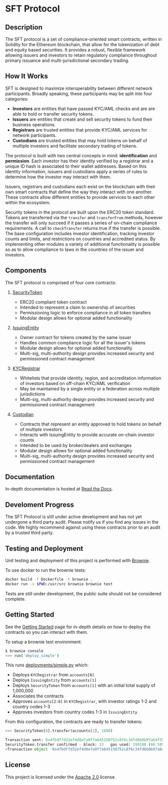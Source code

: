 # SFT Protocol

## Description

The SFT protocol is a set of compliance-oriented smart contracts, written in Solidity for the Ethereum blockchain, that allow for the tokenization of debt and equity based securities. It provides a robust, flexible framework allowing issuers and investors to retain regulatory compliance throughout primary issuance and multi-jurisdictional secondary trading.

## How It Works

SFT is designed to maximize interoperability between different network participants. Broadly speaking, these participants may be split into four categories:

* **Investors** are entities that have passed KYC/AML checks and are are able to hold or transfer security tokens.
* **Issuers** are entities that create and sell security tokens to fund their business operations.
* **Registrars** are trusted entities that provide KYC/AML services for network participants.
* **Custodians** are trusted entities that may hold tokens on behalf of multiple investors and facilitate secondary trading of tokens.

The protocol is built with two central concepts in mind: **identification** and **permission**. Each investor has their identity verified by a registrar and a unique ID hash is associated to their wallet addresses. Based on this identity information, issuers and custodians apply a series of rules to determine how the investor may interact with them.

Issuers, registrars and custodians each exist on the blockchain with their own smart contracts that define the way they interact with one another. These contracts allow different entities to provide services to each other within the ecosystem.

Security tokens in the protocol are built upon the ERC20 token standard. Tokens are transferred via the ``transfer`` and ``transferFrom`` methods, however the transfer will only succeed if it passes a series of on-chain compliance requirements. A call to ``checkTransfer`` returns true if the transfer is possible. The base configuration includes investor identification, tracking investor counts and limits, and restrictions on countries and accredited status. By implementing other modules a variety of additional functionality is possible so as to allow compliance to laws in the countries of the issuer and investors.

## Components

The SFT protocol is comprised of four core contracts:

1. [SecurityToken](contracts/SecurityToken.sol)

    * ERC20 compliant token contract
    * Intended to represent a claim to ownership of securities
    * Permissioning logic to enforce compliance in all token transfers
    * Modular design allows for optional added functionality

2. [IssuingEntity](contracts/IssuingEntity.sol)

    * Owner contract for tokens created by the same issuer
    * Handles common compliance logic for all the issuer's tokens
    * Modular design allows for optional added functionality
    * Multi-sig, multi-authority design provides increased security and permissioned contract management

3. [KYCRegistrar](contracts/KYCRegistrar.sol)

    * Whitelists that provide identity, region, and accreditation information of investors based on off-chain KYC/AML verification
    * May be maintained by a single entity or a federation across multiple jurisdictions
    * Multi-sig, multi-authority design provides increased security and permissioned contract management

4. [Custodian](contracts/Custodian.sol)

    * Contracts that represent an entity approved to hold tokens on behalf of multiple investors
    * Interacts with IssuingEntity to provide accurate on-chain investor counts
    * Intended to be used by broker/dealers and exchanges
    * Modular design allows for optional added functionality
    * Multi-sig, multi-authority design provides increased security and permissioned contract management

## Documentation

In-depth documentation is hosted at [Read the Docs](https://sft-protocol.readthedocs.io).

## Develoment Progress

The SFT Protocol is still under active development and has not yet undergone a third party audit. Please notify us if you find any issues in the code. We highly recommend against using these contracts prior to an audit by a trusted third party.

## Testing and Deployment

Unit testing and deployment of this project is performed with [Brownie](https://github.com/iamdefinitelyahuman/brownie).

To use docker to run the brownie tests:

```bash
docker build -f Dockerfile -t brownie .
docker run -v $PWD:/usr/src brownie brownie test
```

Tests are still under development, the public suite should not be considered complete.

## Getting Started

See the [Getting Started](https://sft-protocol.readthedocs.io/en/latest/getting-started.html) page for in-depth details on how to deploy the contracts so you can interact with them.

To setup a brownie test environment:

```bash
$ brownie console
>>> run('deploy_simple')
```

This runs [deployments/simple.py](deployments/simple.py) which:

* Deploys ``KYCRegistrar`` from ``accounts[0]``
* Deploys ``IssuingEntity`` from ``accounts[1]``
* Deploys ``SecurityToken`` from ``accounts[1]`` with an initial total supply of 1,000,000
* Associates the contracts
* Approves ``accounts[2:8]`` in ``KYCRegistrar``, with investor ratings 1-2 and country codes 1-3
* Approves investors from country codes 1-3 in ``IssuingEntity``

From this configuration, the contracts are ready to transfer tokens:

```python
>>> SecurityToken[0].transfer(accounts[2], 1000)

Transaction sent: 0x4fbdffd32ef4d8e7a0f7a645150752c8f6c34fd6b0b97a64f5571e12db19547a
SecurityToken.transfer confirmed - block: 13   gas used: 199180 (66.58%)
<Transaction object '0x4fbdffd32ef4d8e7a0f7a645150752c8f6c34fd6b0b97a64f5571e12db19547a'>
```

## License

This project is licensed under the [Apache 2.0](https://www.apache.org/licenses/LICENSE-2.0.html) license.

